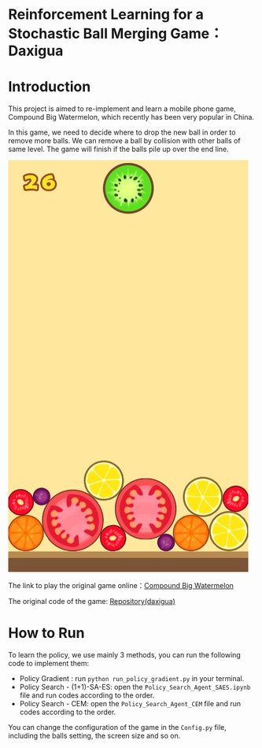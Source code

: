 # Reinforcement Learning for a Stochastic Ball Merging Game： Daxigua

# Introduction

This project is aimed to re-implement and learn a mobile phone game, Compound Big Watermelon, which recently has been very popular in China.

In this game, we need to decide where to drop the new ball in order to remove more balls. We can remove a ball by collision with other balls of same level. The game will finish if the balls pile up over the end line.

![](./figures/original_game.jpg)

The link to play the original game online：[Compound Big Watermelon](http://www.wesane.com/game/654/?dt_dapp=1&dt_dapp=1)

The original code of the game: [Repository(daxigua)](https://github.com/liyupi/daxigua)

# How to Run

To learn the policy, we use mainly 3 methods, you can run the following code to implement them:

-   Policy Gradient : run `python run_policy_gradient.py` in your terminal.
-   Policy Search - (1+1)-SA-ES: open the `Policy_Search_Agent_SAES.ipynb` file and run codes according to the order.
-   Policy Search - CEM: open the `Policy_Search_Agent_CEM` file and run codes according to the order.

You can change the configuration of the game in the `Config.py` file, including the balls setting, the screen size and so on.
